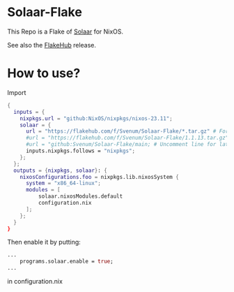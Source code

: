 # Solaar-Flake
This Repo is a Flake of [Solaar](https://github.com/pwr-Solaar/Solaar) for NixOS.

See also the [FlakeHub](https://flakehub.com/flake/Svenum/Solaar-Flake) release.

# How to use?

Import
```nix
{
  inputs = {
    nixpkgs.url = "github:NixOS/nixpkgs/nixos-23.11";
    solaar = {
      url = "https://flakehub.com/f/Svenum/Solaar-Flake/*.tar.gz" # For latest stable version
      #url = "https://flakehub.com/f/Svenum/Solaar-Flake/1.1.13.tar.gz" # uncomment line for version 1.1.13
      #url = "github:Svenum/Solaar-Flake/main; # Uncomment line for latest unstable version
      inputs.nixpkgs.follows = "nixpkgs";
    };
  };
  outputs = {nixpkgs, solaar}: {
    nixosConfigurations.foo = nixpkgs.lib.nixosSystem {
      system = "x86_64-linux";
      modules = [
          solaar.nixosModules.default
          configuration.nix
      ];
    };
  }
}
```
Then enable it by putting:
```nix
...
    programs.solaar.enable = true;
...
```
in configuration.nix
